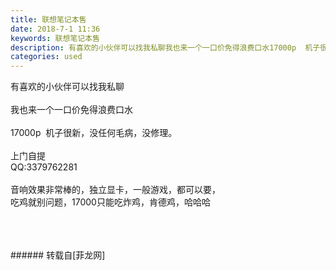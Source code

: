 ```yaml
---
title: 联想笔记本售
date: 2018-7-1 11:36
keywords: 联想笔记本售
description: 有喜欢的小伙伴可以找我私聊我也来一个一口价免得浪费口水17000p  机子很新，没任何毛病，没修理。上门自提QQ:3379762281音响效果非常棒的，独立显卡，一般游戏，都可以要，吃鸡就别问题，17000只能吃炸鸡，肯德鸡，哈哈哈
categories: used
---
```

<td class="t_f" id="postmessage_1467979">

有喜欢的小伙伴可以找我私聊<br/>
<br/>
我也来一个一口价免得浪费口水<br/>
<br/>
17000p  机子很新，没任何毛病，没修理。<br/>
<br/>
上门自提<br/>
QQ:3379762281<br/>
<br/>
音响效果非常棒的，独立显卡，一般游戏，都可以要，<br/>
吃鸡就别问题，17000只能吃炸鸡，肯德鸡，哈哈哈<br/>
<img alt="" border="0" class="zoom" data-cf-modified-2595e8bf7b5faf24e66c4ed5-="" file="http://www.flw.ph/data/appbyme/upload/image/201807/01/9NvIVompaJO7.jpg" id="aimg_Tb9xn" lazyloadthumb="1" onclick="" onmouseover="" src="http://www.flw.ph/data/appbyme/upload/image/201807/01/9NvIVompaJO7.jpg"/><br/>
<img alt="" border="0" class="zoom" data-cf-modified-2595e8bf7b5faf24e66c4ed5-="" file="http://www.flw.ph/data/appbyme/upload/image/201807/01/uDWhoMq9eCXk.jpg" id="aimg_d00W2" lazyloadthumb="1" onclick="" onmouseover="" src="http://www.flw.ph/data/appbyme/upload/image/201807/01/uDWhoMq9eCXk.jpg"/><br/>
<img alt="" border="0" class="zoom" data-cf-modified-2595e8bf7b5faf24e66c4ed5-="" file="http://www.flw.ph/data/appbyme/upload/image/201807/01/mkabl7IlTISU.jpg" id="aimg_KwIIc" lazyloadthumb="1" onclick="" onmouseover="" src="http://www.flw.ph/data/appbyme/upload/image/201807/01/mkabl7IlTISU.jpg"/><br/>
<img alt="" border="0" class="zoom" data-cf-modified-2595e8bf7b5faf24e66c4ed5-="" file="http://www.flw.ph/data/appbyme/upload/image/201807/01/sKF7diB7JnuZ.jpg" id="aimg_RcV20" lazyloadthumb="1" onclick="" onmouseover="" src="http://www.flw.ph/data/appbyme/upload/image/201807/01/sKF7diB7JnuZ.jpg"/><br/>
<img alt="" border="0" class="zoom" data-cf-modified-2595e8bf7b5faf24e66c4ed5-="" file="http://www.flw.ph/data/appbyme/upload/image/201807/01/uD5mWJi9AiCF.jpg" id="aimg_mch22" lazyloadthumb="1" onclick="" onmouseover="" src="http://www.flw.ph/data/appbyme/upload/image/201807/01/uD5mWJi9AiCF.jpg"/><br/>
<img alt="" border="0" class="zoom" data-cf-modified-2595e8bf7b5faf24e66c4ed5-="" file="http://www.flw.ph/data/appbyme/upload/image/201807/01/UiFoBd9Ao4MV.jpg" id="aimg_n9w1G" lazyloadthumb="1" onclick="" onmouseover="" src="http://www.flw.ph/data/appbyme/upload/image/201807/01/UiFoBd9Ao4MV.jpg"/><br/>
<img alt="" border="0" class="zoom" data-cf-modified-2595e8bf7b5faf24e66c4ed5-="" file="http://www.flw.ph/data/appbyme/upload/image/201807/01/uq5g8VOVdILq.jpg" id="aimg_IjLLX" lazyloadthumb="1" onclick="" onmouseover="" src="http://www.flw.ph/data/appbyme/upload/image/201807/01/uq5g8VOVdILq.jpg"/><br/>
<br/>
<br/>
<br/>
</td>
###### 转载自[菲龙网]